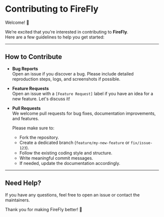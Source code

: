 # Contributing to FireFly

Welcome! 🎉

We’re excited that you’re interested in contributing to **FireFly**.  
Here are a few guidelines to help you get started:

---

## How to Contribute

- **Bug Reports**  
  Open an issue if you discover a bug. Please include detailed reproduction steps, logs, and screenshots if possible.

- **Feature Requests**  
  Open an issue with a `[Feature Request]` label if you have an idea for a new feature. Let's discuss it!

- **Pull Requests**  
  We welcome pull requests for bug fixes, documentation improvements, and features.
  
  Please make sure to:
  - Fork the repository.
  - Create a dedicated branch (`feature/my-new-feature` or `fix/issue-123`).
  - Follow the existing coding style and structure.
  - Write meaningful commit messages.
  - If needed, update the documentation accordingly.

---

## Need Help?

If you have any questions, feel free to open an issue or contact the maintainers.

Thank you for making FireFly better! 🚀
